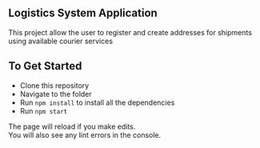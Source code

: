 ## Logistics System Application

This project allow the user to register and create addresses for shipments using available courier services

## To Get Started

- Clone this repository
- Navigate to the folder
- Run `npm install` to install all the dependencies
- Run `npm start` 

The page will reload if you make edits.<br />
You will also see any lint errors in the console.
